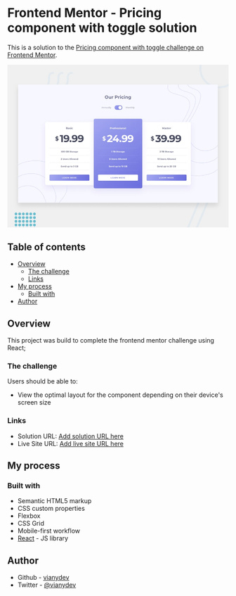# Frontend Mentor - Pricing component with toggle solution

This is a solution to the [Pricing component with toggle challenge on Frontend Mentor](https://www.frontendmentor.io/challenges/pricing-component-with-toggle-8vPwRMIC). 

![Design preview for the web site coding challenge](./design/desktop-preview.jpg)

## Table of contents

- [Overview](#overview)
  - [The challenge](#the-challenge)
  - [Links](#links)
- [My process](#my-process)
  - [Built with](#built-with)
- [Author](#author)

## Overview
This project was build to complete the frontend mentor challenge using React;

### The challenge

Users should be able to:

- View the optimal layout for the component depending on their device's screen size

### Links

- Solution URL: [Add solution URL here](https://your-solution-url.com)
- Live Site URL: [Add live site URL here](https://your-live-site-url.com)

## My process

### Built with

- Semantic HTML5 markup
- CSS custom properties
- Flexbox
- CSS Grid
- Mobile-first workflow
- [React](https://reactjs.org/) - JS library

## Author

- Github - [vianydev](https://github.com/vianydev)
- Twitter - [@vianydev](https://www.twitter.com/vianydev)
